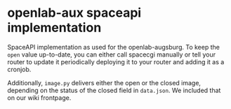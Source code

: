 openlab-aux spaceapi implementation
===================================

SpaceAPI implementation as used for the openlab-augsburg. To keep the ```open``` value up-to-date, you can either call spacecgi manually or tell your router to update it periodically deploying it to your router and adding it as a cronjob.

Additionally, ```image.py``` delivers either the open or the closed image, depending on the status of the closed field in ```data.json```. We included that on our wiki frontpage.
